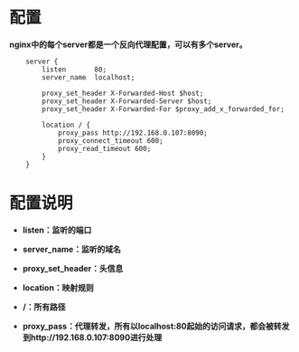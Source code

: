 # 配置
**nginx中的每个server都是一个反向代理配置，可以有多个server。**
```
	server {
        listen       80;
        server_name  localhost;

        proxy_set_header X-Forwarded-Host $host;
        proxy_set_header X-Forwarded-Server $host;
        proxy_set_header X-Forwarded-For $proxy_add_x_forwarded_for;

        location / {
            proxy_pass http://192.168.0.107:8090;
            proxy_connect_timeout 600;
            proxy_read_timeout 600;
        }
    }
```

# 配置说明
- **listen：监听的端口**

- **server_name：监听的域名**

- **proxy_set_header：头信息**

- **location：映射规则**

- **/：所有路径**

- **proxy_pass：代理转发，所有以localhost:80起始的访问请求，都会被转发到http://192.168.0.107:8090进行处理**
